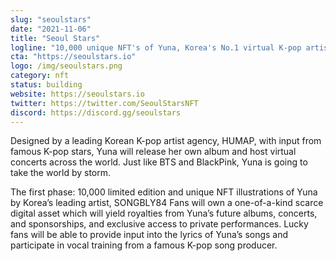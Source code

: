 ```yaml
---
slug: "seoulstars"
date: "2021-11-06"
title: "Seoul Stars"
logline: "10,000 unique NFT's of Yuna, Korea's No.1 virtual K-pop artist designed by Korea’s leading K-pop agency."
cta: "https://seoulstars.io"
logo: /img/seoulstars.png
category: nft
status: building
website: https://seoulstars.io
twitter: https://twitter.com/SeoulStarsNFT
discord: https://discord.gg/seoulstars
---
```


Designed by a leading Korean K-pop artist agency, HUMAP, with input from famous K-pop stars, 
Yuna will release her own album and host virtual concerts across the world. Just like BTS and BlackPink, Yuna is going to take the world by storm.

The first phase: 10,000 limited edition and unique NFT illustrations of Yuna by Korea’s leading artist, SONGBLY84
Fans will own a one-of-a-kind scarce digital asset which will yield royalties from Yuna’s future albums, concerts, and sponsorships, 
and exclusive access to private performances. Lucky fans will be able to provide input into the lyrics of Yuna’s songs and participate in vocal training 
from a famous K-pop song producer.
